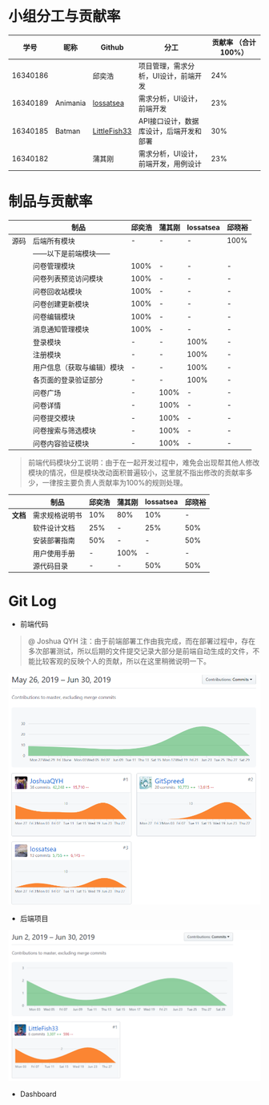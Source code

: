 # 小组分工与贡献率

| 学号     | 昵称 | Github | 分工                                    | 贡献率 （合计100%） |
| -------- | ------ | --------------------------------------- | ------------------- | ------------------- |
| 16340186 |  | 邱奕浩 | 项目管理，需求分析，UI设计，前端开发    |  24%                 |
| 16340189 | Animania | [lossatsea](https://github.com/lossatsea) | 需求分析，UI设计，前端开发              | 23%                 |
| 16340185 | Batman | [LittleFish33](https://github.com/LittleFish33) | API接口设计，数据库设计，后端开发和部署 | 30%                 |
| 16340182 |  | 蒲其刚 | 需求分析，UI设计，前端开发，用例设计    | 23%                  |

# 制品与贡献率


|          | 制品                       | 邱奕浩 | 蒲其刚 | lossatsea | 邱晓裕 |
| -------- | -------------------------- | ------ | ------ | ------ | ------ |
| 源码 | 后端所有模块               | -      | -      | -      | 100%   |
|          | ——以下是前端模块——     |        |        |        |        |
|          | 问卷管理模块               | 100%   | -      | -      | -      |
|          | 问卷列表预览访问模块       | 100%   | -      | -      | -      |
|          | 问卷回收站模块             | 100%   | -      | -      | -      |
|          | 问卷创建更新模块           | 100%   | -      | -      | -      |
|          | 问卷编辑模块               | 100%   | -      | -      | -      |
|          | 消息通知管理模块           | 100%   | -      | -      | -      |
|          | 登录模块                   | -      | -      | 100%   | -      |
|          | 注册模块                   | -      | -      | 100%   | -      |
|          | 用户信息（获取与编辑）模块 | -      | -      | 100%   | -      |
|          | 各页面的登录验证部分       | -      | -      | 100%   | -      |
|          | 问卷广场                  | -      | 100%      | -     | -    |
|          | 问卷详情                  | -       |100%      | -      | -    |
|          | 问卷提交模块              | -       | 100%      | -      | -   |
|          | 问卷搜索与筛选模块        | -        | 100%      | -     | -      |
|          | 问卷内容验证模块          | -        | 100%     | -     |-       |


> 前端代码模块分工说明：由于在一起开发过程中，难免会出现帮其他人修改模块的情况，但是模块改动面积普遍较小，这里就不指出修改的贡献率多少，一律按主要负责人贡献率为100%的规则处理。


|          | 制品           | 邱奕浩 | 蒲其刚 | lossatsea | 邱晓裕 |
| -------- | -------------- | ------ | ------ | ------ | ------ |
| **文档** | 需求规格说明书     | 10% | 80% | 10% | - |
|          | 软件设计文档       | 25%    | -      | 25%    | 50%    |
|          | 安装部署指南   | 50%    | -      | -      | 50%    |
|          | 用户使用手册   | -      | 100%   | -      | -      |
|          | 源代码目录 | -      | -      | 50%   | 50%      |

# Git Log 

* 前端代码

> @ Joshua QYH 注：由于前端部署工作由我完成，而在部署过程中，存在多次部署测试，所以后期的文件提交记录大部分是前端自动生成的文件，不能比较客观的反映个人的贡献，所以在这里稍微说明一下。

![1561867894654](image/1561867894654.png)

* 后端项目

![1561867932088](image/1561867932088.png)

* Dashboard

